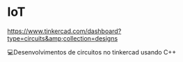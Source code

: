 # IoT
https://www.tinkercad.com/dashboard?type=circuits&amp;collection=designs

💻Desenvolvimentos de circuitos no tinkercad usando C++
